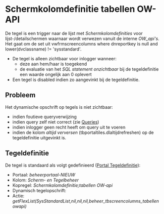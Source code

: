 # Schermkolomdefinitie tabellen OW-API

De tegel is een trigger naar de lijst met _Schermkolomdefinities_ voor lijst-/detailschermen waarnaar wordt verwezen vanuit de interne _OW_api's_. Het gaat om de set uit vwfrmscreencolumns where dnreportkey is null and lower(dvclassname) != 'sysstandard'.

- De tegel is alleen zichtbaar voor inlogger wanneer:
  - deze aan hem/haar is toegekend
  - de evaluatie van het _SQL statement onzichtbaar_ bij de tegeldefinitie een waarde ongelijk aan 0 oplevert
- Een tegel is disabled indien zo aangevinkt bij de tegeldefinitie.

## Probleem

Het dynamische opschrift op tegels is niet zichtbaar:

- indien foutieve queryverwijzing
- indien query zelf niet correct (zie [Queries](../../../../instellen_inrichten/queries.md))
- indien inlogger geen recht heeft om query uit te voeren
- indien de kolom _altijd verversen_ (tbportaltiles.dlaltijdrefreshen) op de tegeldefinitie uitgevinkt is.

## Tegeldefinitie

De tegel is standaard als volgt gedefinieerd ([Portal Tegeldefinitie](../../../../instellen_inrichten/portaldefinitie/portal_tegel.md)):

- Portaal: _beheerportaal-NIEUW_
- Kolom: _Scherm- en Tegelbeheer_
- Kopregel: _Schermkolomdefinitie;tabellen OW-api_
- Dynamisch tegelopschrift:
- Actie: _getFlexList(SysStandardList,nil,nil,nil,beheer_tbscreencolumns_tabellenowapi)_

